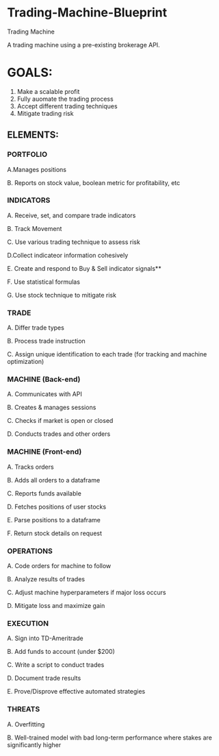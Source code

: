 # Trading-Machine-Blueprint
Trading Machine

A trading machine using a pre-existing brokerage API.

# GOALS:


1. Make a scalable profit
2. Fully auomate the trading process
3. Accept different trading techniques
4. Mitigate trading risk



## ELEMENTS:



### PORTFOLIO


A.Manages positions

B. Reports on stock value, boolean metric for profitability, etc




### INDICATORS


A. Receive, set, and compare trade indicators

B. Track Movement

C. Use various trading technique to assess risk

D.Collect indicateor information cohesively

E. Create and respond to Buy & Sell indicator signals**

F. Use statistical formulas

G. Use stock technique to mitigate risk


### TRADE


A. Differ trade types

B. Process trade instruction

C. Assign unique identification to each trade (for tracking and machine optimization)




### MACHINE (Back-end)

A. Communicates with API

B. Creates & manages sessions

C. Checks if market is open or closed

D. Conducts trades and other orders



### MACHINE (Front-end)

A. Tracks orders 

B. Adds all orders to a dataframe

C. Reports funds available

D. Fetches positions of user stocks

E. Parse positions to a dataframe

F. Return stock details on request




### OPERATIONS

A. Code orders for machine to follow

B. Analyze results of trades

C. Adjust machine hyperparameters if major loss occurs

D. Mitigate loss and maximize gain


### EXECUTION

A. Sign into TD-Ameritrade

B. Add funds to account (under $200)

C. Write a script to conduct trades

D. Document trade results

E. Prove/Disprove effective automated strategies


### THREATS

A. Overfitting

B. Well-trained model with bad long-term performance where stakes are significantly higher
